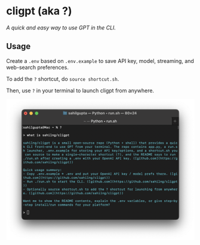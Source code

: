 # cligpt (aka ?)

*A quick and easy way to use GPT in the CLI.*

## Usage

Create a `.env` based on `.env.example` to save API key, model, streaming, and web-search preferences.

To add the `?` shortcut, do `source shortcut.sh`.

Then, use `?` in your terminal to launch cligpt from anywhere.

![screenshpt](screenshot.png)
